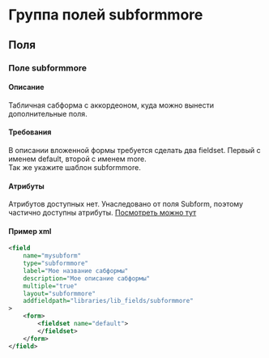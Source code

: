 # Группа полей subformmore

## Поля

### Поле subformmore
#### Описание
Табличная сабформа с аккордеоном, куда можно вынести дополнительные поля.
#### Требования
В описании вложенной формы требуется сделать два fieldset. Первый с именем default, второй с именем more. <br/>
Так же укажите шаблон subformmore.

#### Атрибуты
Атрибутов доступных нет.
Унаследовано от поля Subform, поэтому частично доступны атрибуты. [Посмотреть можно тут](https://docs.joomla.org/Special:MyLanguage/subform_form_field_type)

#### Пример xml
```xml
<field
    name="mysubform"
    type="subformmore"
    label="Мое название сабформы"
    description="Мое описание сабформы"
    multiple="true"
    layout="subformmore"
    addfieldpath="libraries/lib_fields/subformmore"
>
    <form>
        <fieldset name="default">
        </fieldset>
    </form>
</field>
```